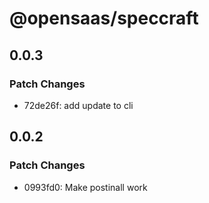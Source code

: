 # @opensaas/speccraft

## 0.0.3

### Patch Changes

- 72de26f: add update to cli

## 0.0.2

### Patch Changes

- 0993fd0: Make postinall work
